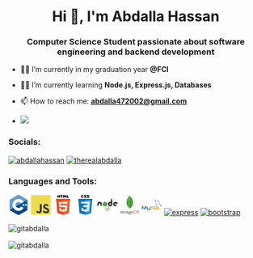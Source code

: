 <h1 align="center">Hi 👋, I'm Abdalla Hassan</h1>
<h3 align="center">Computer Science Student passionate about software engineering and backend development</h3>

- 👨‍🎓 I’m currently in my graduation year **@FCI**

- 👨‍💻 I’m currently learning **Node.js, Express.js, Databases**

- 📫 How to reach me: **abdalla472002@gmail.com**
- ![](https://komarev.com/ghpvc/?username=GitAbdalla&color=yellow)

<h3 align="left">Socials:</h3>
<p align="left">
  <a href="https://linkedin.com/in/abdallahassan" target="_blank"><img align="center" src="https://raw.githubusercontent.com/rahuldkjain/github-profile-readme-generator/master/src/images/icons/Social/linked-in-alt.svg" alt="abdallahassan" height="30" width="40" /></a>
  <a href="https://www.leetcode.com/therealabdalla" target="_blank"><img align="center" src="https://raw.githubusercontent.com/rahuldkjain/github-profile-readme-generator/master/src/images/icons/Social/leet-code.svg" alt="therealabdalla" height="30" width="40" /></a>
</p>

<h3 align="left">Languages and Tools:</h3>
<p align="left">
  <a href="https://www.w3schools.com/cpp/" target="_blank" rel="noreferrer"><img src="https://raw.githubusercontent.com/devicons/devicon/master/icons/cplusplus/cplusplus-original.svg" alt="cplusplus" width="40" height="40"/></a>
  <a href="https://developer.mozilla.org/en-US/docs/Web/JavaScript" target="_blank" rel="noreferrer"><img src="https://raw.githubusercontent.com/devicons/devicon/master/icons/javascript/javascript-original.svg" alt="javascript" width="40" height="40"/></a>
  <a href="https://www.w3schools.com/html/" target="_blank" rel="noreferrer"><img src="https://raw.githubusercontent.com/devicons/devicon/master/icons/html5/html5-original-wordmark.svg" alt="html5" width="40" height="40"/></a>
  <a href="https://www.w3schools.com/css/" target="_blank" rel="noreferrer"><img src="https://raw.githubusercontent.com/devicons/devicon/master/icons/css3/css3-original-wordmark.svg" alt="css3" width="40" height="40"/></a>
  <a href="https://nodejs.org" target="_blank" rel="noreferrer"><img src="https://raw.githubusercontent.com/devicons/devicon/master/icons/nodejs/nodejs-original-wordmark.svg" alt="nodejs" width="40" height="40"/></a>
  <a href="https://www.mongodb.com/" target="_blank" rel="noreferrer"><img src="https://raw.githubusercontent.com/devicons/devicon/master/icons/mongodb/mongodb-original-wordmark.svg" alt="mongodb" width="40" height="40"/></a>
  <a href="https://www.mysql.com/" target="_blank" rel="noreferrer"><img src="https://raw.githubusercontent.com/devicons/devicon/master/icons/mysql/mysql-original-wordmark.svg" alt="mysql" width="40" height="40"/></a>
  <a href="https://expressjs.com" target="_blank" rel="noreferrer"><img src="https://user-images.githubusercontent.com/25181517/183859966-a3462d8d-1bc7-4880-b353-e2cbed900ed6.png" alt="express" width="40" height="40"/></a>
  <a href="https://getbootstrap.com" target="_blank" rel="noreferrer"><img src="https://github.com/twbs.png" alt="bootstrap" width="40" height="40"/></a>
</p>



<p><img align="center" src="https://github-readme-stats.vercel.app/api/top-langs?username=gitabdalla&show_icons=true&locale=en&layout=compact&theme=dark" alt="gitabdalla" /></p>

<p><img align="center" src="https://github-readme-streak-stats.herokuapp.com/?user=gitabdalla&theme=dark" alt="gitabdalla" /></p>
